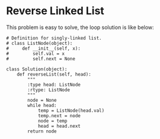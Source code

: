 # Reverse Linked List
This problem is easy to solve, the loop solution is like below:
```
# Definition for singly-linked list.
# class ListNode(object):
#     def __init__(self, x):
#         self.val = x
#         self.next = None

class Solution(object):
    def reverseList(self, head):
        """
        :type head: ListNode
        :rtype: ListNode
        """
        node = None
        while head:
            temp = ListNode(head.val)
            temp.next = node
            node = temp
            head = head.next
        return node
```